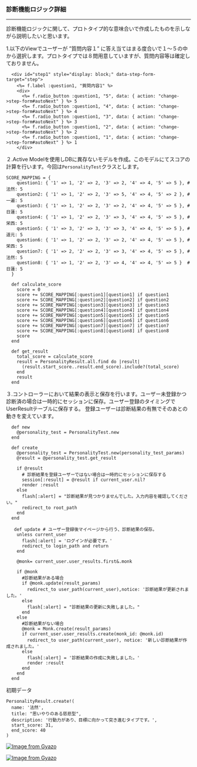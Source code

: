 ### 診断機能ロジック詳細
---
診断機能ロジックに関して、プロトタイプ的な意味合いで作成したものを示しながら説明したいと思います。

1.以下のViewでユーザーが ”質問内容１” に答え当てはまる度合いで１～５の中から選択します。プロトタイプでは８問用意していますが、質問内容等は確定しておりません。
```
  <div id="step1" style="display: block;" data-step-form-target="step">
    <%= f.label :question1, "質問内容1" %>
    <div>
      <%= f.radio_button :question1, "5", data: { action: "change->step-form#autoNext" } %> 5
      <%= f.radio_button :question1, "4", data: { action: "change->step-form#autoNext" } %> 4
      <%= f.radio_button :question1, "3", data: { action: "change->step-form#autoNext" } %> 3
      <%= f.radio_button :question1, "2", data: { action: "change->step-form#autoNext" } %> 2
      <%= f.radio_button :question1, "1", data: { action: "change->step-form#autoNext" } %> 1
    </div>
```  

２.Active Modelを使用しDBに異存ないモデルを作成。このモデルにてスコアの計算を行います。今回は`PersonalityTest`クラスとします。
```
SCORE_MAPPING = {
    question1: { '1' => 1, '2' => 2, '3' => 2, '4' => 4, '5' => 5 }, # 法然: 5
    question2: { '1' => 1, '2' => 2, '3' => 5, '4' => 4, '5' => 2 }, # 一遍: 5
    question3: { '1' => 1, '2' => 2, '3' => 2, '4' => 4, '5' => 5 }, # 日蓮: 5
    question4: { '1' => 1, '2' => 2, '3' => 3, '4' => 4, '5' => 5 }, # 栄西: 5
    question5: { '1' => 3, '2' => 3, '3' => 3, '4' => 4, '5' => 5 }, # 道元: 5
    question6: { '1' => 1, '2' => 2, '3' => 2, '4' => 4, '5' => 5 }, # 栄西: 5
    question7: { '1' => 2, '2' => 2, '3' => 3, '4' => 4, '5' => 5 }, # 法然: 5
    question8: { '1' => 1, '2' => 2, '3' => 4, '4' => 4, '5' => 5 }  # 日蓮: 5
  }

  def calculate_score
    score = 0
    score += SCORE_MAPPING[:question1][question1] if question1
    score += SCORE_MAPPING[:question2][question2] if question2
    score += SCORE_MAPPING[:question3][question3] if question3
    score += SCORE_MAPPING[:question4][question4] if question4
    score += SCORE_MAPPING[:question5][question5] if question5
    score += SCORE_MAPPING[:question6][question6] if question6
    score += SCORE_MAPPING[:question7][question7] if question7
    score += SCORE_MAPPING[:question8][question8] if question8
    score
  end

  def get_result
    total_score = calculate_score
    result = PersonalityResult.all.find do |result|
      (result.start_score..result.end_score).include?(total_score)
    end
    result
  end
```
３.コントローラーにおいて結果の表示と保存を行います。ユーザー未登録かつ診断済の場合は一時的にセッションに保存。ユーザー登録のタイミングでUserResultテーブルに保存する。 登録ユーザーは診断結果の有無でそのあとの動きを変えています。

```
  def new
    @personality_test = PersonalityTest.new
  end

  def create 
    @personality_test = PersonalityTest.new(personality_test_params)
    @result = @personality_test.get_result
  
    if @result
      # 診断結果を登録ユーザーではない場合は一時的にセッションに保存する
      session[:result] = @result if current_user.nil?
      render :result
    else
      flash[:alert] = "診断結果が見つかりませんでした。入力内容を確認してください。"
      redirect_to root_path
    end
  end

   def update # ユーザー登録後マイページから行う、診断結果の保存。
    unless current_user
      flash[:alert] = 'ログインが必要です。'
      redirect_to login_path and return
    end

    @monk= current_user.user_results.first&.monk
      
    if @monk
      #診断結果がある場合
      if @monk.update(result_params)
        redirect_to user_path(current_user),notice: '診断結果が更新されました。'
      else
        flash[:alert] = "診断結果の更新に失敗しました。"
      end
    else
      #診断結果がない場合
      @monk = Monk.create(result_params)
      if current_user.user_results.create(monk_id: @monk.id)
        redirect_to user_path(current_user), notice: '新しい診断結果が作成されました。'
      else
        flash[:alert] = '診断結果の作成に失敗しました。'
        render :result
      end
    end
  end
```

初期データ
```
PersonalityResult.create!(
  name: '法然',
  title: "思いやりのある慈悲型",
  description: '行動力があり、目標に向かって突き進むタイプです。',
  start_score: 31,
  end_score: 40
)
```
[![Image from Gyazo](https://i.gyazo.com/d8ec7ec2041d6ee10e19b653d240ff3e.gif)](https://gyazo.com/d8ec7ec2041d6ee10e19b653d240ff3e)  

[![Image from Gyazo](https://i.gyazo.com/d27ed256896a82edb0d059d7bfbb07de.gif)](https://gyazo.com/d27ed256896a82edb0d059d7bfbb07de)